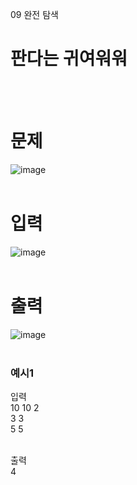 09 완전 탐색
# 판다는 귀여워워
<br>
<br>

# 문제 
![image](https://github.com/user-attachments/assets/c48eb183-9d04-4626-9dbb-7cfc7f4f81a1)  
<br>

# 입력
![image](https://github.com/user-attachments/assets/f43780ca-83dd-4863-aaa9-c82fc57ac57f)  
<br>

# 출력  
![image](https://github.com/user-attachments/assets/fe798b11-6fc8-452b-ba41-5410fb6c9474)  
<br>

### 예시1
입력  
10 10 2  
3 3  
5 5  
<br>

출력  
4  
<br>
